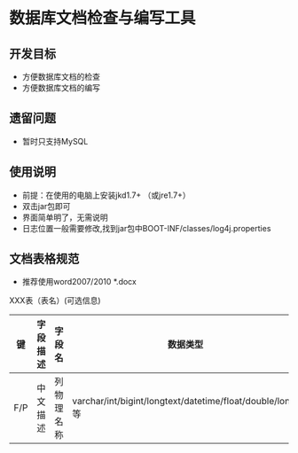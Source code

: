 # 数据库文档检查与编写工具

## 开发目标
* 方便数据库文档的检查
* 方便数据库文档的编写

## 遗留问题
* 暂时只支持MySQL

## 使用说明
* 前提：在使用的电脑上安装jkd1.7+ （或jre1.7+）
* 双击jar包即可
* 界面简单明了，无需说明
* 日志位置一般需要修改,找到jar包中BOOT-INF/classes/log4j.properties

## 文档表格规范
* 推荐使用word2007/2010 *.docx

XXX表（表名）(可选信息)<br>

键 | 字段描述 | 字段名 | 数据类型 | 字段长度 | 是否可空 | 备注
--- | --- | --- | --- | --- | --- | ---
F/P | 中文描述 | 列物理名称 | varchar/int/bigint/longtext/datetime/float/double/long/等 | 长度/精度 | NULL/NOTNULL | 